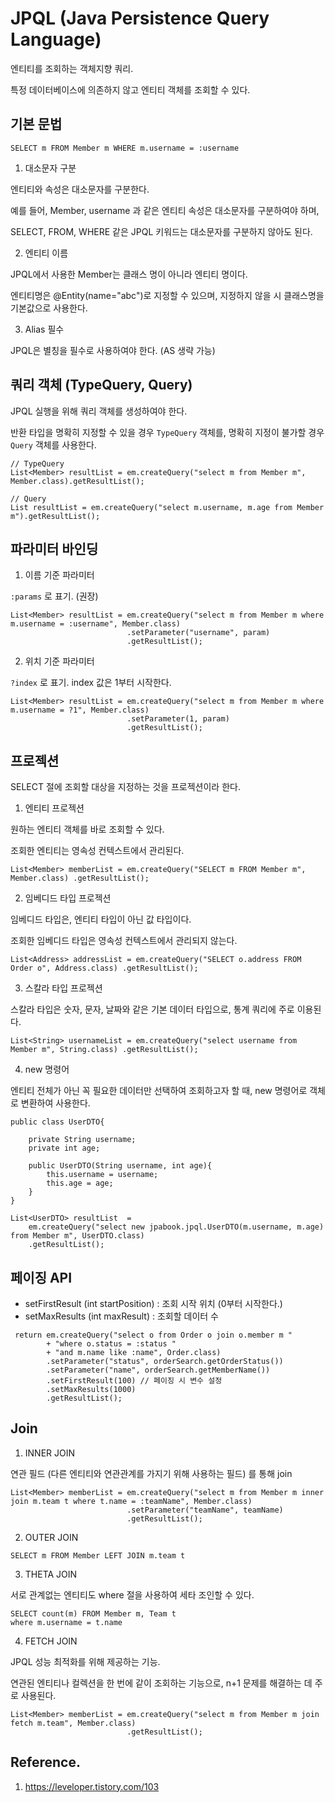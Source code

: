 # JPQL (Java Persistence Query Language)

엔티티를 조회하는 객체지향 쿼리.

특정 데이터베이스에 의존하지 않고 엔티티 객체를 조회할 수 있다.

## 기본 문법

```
SELECT m FROM Member m WHERE m.username = :username
```

1. 대소문자 구분

엔티티와 속성은 대소문자를 구분한다.

예를 들어, Member, username 과 같은 엔티티 속성은 대소문자를 구분하여야 하며,

SELECT, FROM, WHERE 같은 JPQL 키워드는 대소문자를 구분하지 않아도 된다.

2. 엔티티 이름

JPQL에서 사용한 Member는 클래스 명이 아니라 엔티티 명이다.

엔티티명은 @Entity(name="abc")로 지정할 수 있으며, 지정하지 않을 시 클래스명을 기본값으로 사용한다.

3. Alias 필수

JPQL은 별칭을 필수로 사용하여야 한다. (AS 생략 가능)

## 쿼리 객체 (TypeQuery, Query)

JPQL 실행을 위해 쿼리 객체를 생성하여야 한다.

반환 타입을 명확히 지정할 수 있을 경우 `TypeQuery` 객체를, 명확히 지정이 불가할 경우 `Query` 객체를 사용한다.

```
// TypeQuery
List<Member> resultList = em.createQuery("select m from Member m", Member.class).getResultList();

// Query
List resultList = em.createQuery("select m.username, m.age from Member m").getResultList();
```

## 파라미터 바인딩

1. 이름 기준 파라미터

`:params` 로 표기. (권장)

```
List<Member> resultList = em.createQuery("select m from Member m where m.username = :username", Member.class)
                          .setParameter("username", param)
                          .getResultList();

```

2. 위치 기준 파라미터

`?index` 로 표기. index 값은 1부터 시작한다.

```
List<Member> resultList = em.createQuery("select m from Member m where m.username = ?1", Member.class)
                          .setParameter(1, param)
                          .getResultList();

```

## 프로젝션

SELECT 절에 조회할 대상을 지정하는 것을 프로젝션이라 한다.

1. 엔티티 프로젝션

원하는 엔티티 객체를 바로 조회할 수 있다.

조회한 엔티티는 영속성 컨텍스트에서 관리된다.

```
List<Member> memberList = em.createQuery("SELECT m FROM Member m", Member.class) .getResultList();
```

2. 임베디드 타입 프로젝션

임베디드 타입은, 엔티티 타입이 아닌 값 타입이다.

조회한 임베디드 타입은 영속성 컨텍스트에서 관리되지 않는다.

```
List<Address> addressList = em.createQuery("SELECT o.address FROM Order o", Address.class) .getResultList();
```

3. 스칼라 타입 프로젝션

스칼라 타입은 숫자, 문자, 날짜와 같은 기본 데이터 타입으로, 통계 쿼리에 주로 이용된다.

```
List<String> usernameList = em.createQuery("select username from Member m", String.class) .getResultList();
```

4. new 명령어

엔티티 전체가 아닌 꼭 필요한 데이터만 선택하여 조회하고자 할 때, new 명령어로 객체로 변환하여 사용한다.

```
public class UserDTO{

    private String username;
    private int age;

    public UserDTO(String username, int age){
        this.username = username;
        this.age = age;
    }
}

List<UserDTO> resultList  =
    em.createQuery("select new jpabook.jpql.UserDTO(m.username, m.age) from Member m", UserDTO.class)
    .getResultList();
```

## 페이징 API

- setFirstResult (int startPosition) : 조회 시작 위치 (0부터 시작한다.)
- setMaxResults (int maxResult) : 조회할 데이터 수

```
 return em.createQuery("select o from Order o join o.member m "
        + "where o.status = :status "
        + "and m.name like :name", Order.class)
        .setParameter("status", orderSearch.getOrderStatus())
        .setParameter("name", orderSearch.getMemberName())
        .setFirstResult(100) // 페이징 시 변수 설정
        .setMaxResults(1000)
        .getResultList();

```

## Join

1. INNER JOIN

연관 필드 (다른 엔티티와 연관관계를 가지기 위해 사용하는 필드) 를 통해 join

```
List<Member> memberList = em.createQuery("select m from Member m inner join m.team t where t.name = :teamName", Member.class)
                          .setParameter("teamName", teamName)
                          .getResultList();
```

2. OUTER JOIN

```
SELECT m FROM Member LEFT JOIN m.team t
```

3. THETA JOIN

서로 관계없는 엔티티도 where 절을 사용하여 세타 조인할 수 있다.

```
SELECT count(m) FROM Member m, Team t
where m.username = t.name
```

4. FETCH JOIN

JPQL 성능 최적화를 위해 제공하는 기능.

연관된 엔티티나 컬렉션을 한 번에 같이 조회하는 기능으로, n+1 문제를 해결하는 데 주로 사용된다.

```
List<Member> memberList = em.createQuery("select m from Member m join fetch m.team", Member.class)
                          .getResultList();
```

## Reference.

1. https://leveloper.tistory.com/103
